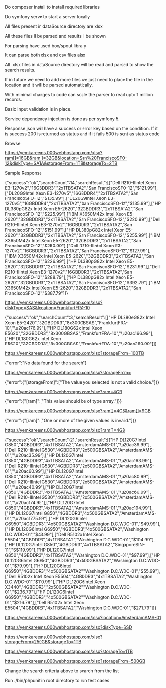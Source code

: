 Do composer install to install required libraries

Do symfony serve to start a server locally

All files present in dataSource directory are xlsx

All these files ll be parsed and results ll be shown

For parsing have used box/spout library

It can parse both xlsx and csv files also

All .xlsx files in dataSource directory will be read and parsed to show the search results. 

If in future we need to add more files we just need to place the file in the location and it will be parsed automatically. 

With minimal changes to code can scale the parser to read upto 1 million records.

Basic input validation is in place. 

Service dependency injection is done as per symfony 5.

Response json will have a success or error key based on the condition. If it is success 200 is returned as status and if it fails 500 is sent as status code

Browse

https://yemkareems.000webhostapp.com/xlsx?ram[]=16GB&ram[]=32GB&location=San%20FranciscoSFO-12&diskType=SATA&storageFrom=1TB&storageTo=2TB

Sample Response

{"success":"ok","searchCount":14,"searchResult":[["Dell R210-IIIntel Xeon E3-1270v2","16GBDDR3","2x1TBSATA2","San FranciscoSFO-12","$121.99"],["DL20G9Intel Xeon E3-1270v5","16GBDDR4","2x1TBSATA2","San FranciscoSFO-12","$135.99"],["DL20G9Intel Xeon E3-1270v5","16GBDDR4","2x1TBSATA2","San FranciscoSFO-12","$135.99"],["HP DL380pG82x Intel Xeon E5-2620","32GBDDR3","2x1TBSATA2","San FranciscoSFO-12","$225.99"],["IBM X3650M42x Intel Xeon E5-2620","32GBDDR3","2x1TBSATA2","San FranciscoSFO-12","$220.99"],["Dell R210-IIIntel Xeon E3-1270v2","16GBDDR3","2x1TBSATA2","San FranciscoSFO-12","$151.99"],["HP DL380pG82x Intel Xeon E5-2620","32GBDDR3","2x1TBSATA2","San FranciscoSFO-12","$255.99"],["IBM X3650M42x Intel Xeon E5-2620","32GBDDR3","2x1TBSATA2","San FranciscoSFO-12","$250.99"],["Dell R210-IIIntel Xeon E3-1270v2","16GBDDR3","2x1TBSATA2","San FranciscoSFO-12","$127.99"],["IBM X3650M42x Intel Xeon E5-2620","32GBDDR3","2x1TBSATA2","San FranciscoSFO-12","$226.99"],["HP DL380pG82x Intel Xeon E5-2620","32GBDDR3","2x1TBSATA2","San FranciscoSFO-12","$231.99"],["Dell R210-IIIntel Xeon E3-1270v2","16GBDDR3","2x1TBSATA2","San FranciscoSFO-12","$288.79"],["HP DL380pG82x Intel Xeon E5-2620","32GBDDR3","2x1TBSATA2","San FranciscoSFO-12","$392.79"],["IBM X3650M42x Intel Xeon E5-2620","32GBDDR3","2x1TBSATA2","San FranciscoSFO-12","$387.79"]]}

https://yemkareems.000webhostapp.com/xlsx?diskType=SAS&location=FrankfurtFRA-10

{"success":"ok","searchCount":3,"searchResult":[["HP DL380eG82x Intel Xeon E5-2420","32GBDDR3","8x300GBSAS","FrankfurtFRA-10","\u20ac176.99"],["HP DL180G62x Intel Xeon E5620","32GBDDR3","8x300GBSAS","FrankfurtFRA-10","\u20ac166.99"],["HP DL180G62x Intel Xeon E5620","32GBDDR3","8x300GBSAS","FrankfurtFRA-10","\u20ac280.99"]]}

https://yemkareems.000webhostapp.com/xlsx?storageFrom=100TB

{"error":"No data found for the search"}

https://yemkareems.000webhostapp.com/xlsx?storageFrom=

{"error":{"[storageFrom]":["The value you selected is not a valid choice."]}}

https://yemkareems.000webhostapp.com/xlsx?ram=4GB

{"error":{"[ram]":["This value should be of type array."]}}

https://yemkareems.000webhostapp.com/xlsx?ram[]=4GB&ram[]=9GB

{"error":{"[ram]":["One or more of the given values is invalid."]}}

https://yemkareems.000webhostapp.com/xlsx?ram[]=4GB

{"success":"ok","searchCount":21,"searchResult":[["HP DL120G7Intel G850","4GBDDR3","4x1TBSATA2","AmsterdamAMS-01","\u20ac39.99"],["Dell R210-IIIntel G530","4GBDDR3","2x500GBSATA2","AmsterdamAMS-01","\u20ac35.99"],["HP DL120G7Intel G850","4GBDDR3","4x1TBSATA2","AmsterdamAMS-01","\u20ac163.99"],["Dell R210-IIIntel G530","4GBDDR3","2x500GBSATA2","AmsterdamAMS-01","\u20ac60.99"],["HP DL120G7Intel G850","4GBDDR3","4x1TBSATA2","AmsterdamAMS-01","\u20ac80.99"],["Dell R210-IIIntel G530","4GBDDR3","2x500GBSATA2","AmsterdamAMS-01","\u20ac40.99"],["HP DL120G7Intel G850","4GBDDR3","4x1TBSATA2","AmsterdamAMS-01","\u20ac60.99"],["Dell R210-IIIntel G530","4GBDDR3","2x500GBSATA2","AmsterdamAMS-01","\u20ac174.99"],["HP DL120G7Intel G850","4GBDDR3","4x1TBSATA2","AmsterdamAMS-01","\u20ac194.99"],["HP DL120G7Intel G850","4GBDDR3","4x500GBSATA2","AmsterdamAMS-01","\u20ac1775.99"],["HP DL120G6Intel G6950","4GBDDR3","4x500GBSATA2","Washington D.C.WDC-01","$49.99"],["HP DL120G6Intel G6950","4GBDDR3","4x500GBSATA2","Washington D.C.WDC-01","$43.99"],["Dell R5102x Intel Xeon E5504","4GBDDR3","4x1TBSATA2","Washington D.C.WDC-01","$104.99"],["HP DL120G7Intel G850","4GBDDR3","4x1TBSATA2","SingaporeSIN-11","S$119.99"],["HP DL120G7Intel G850","4GBDDR3","4x1TBSATA2","Washington D.C.WDC-01","$97.99"],["HP DL120G6Intel G6950","4GBDDR3","4x500GBSATA2","Washington D.C.WDC-01","$79.99"],["HP DL120G6Intel G6950","4GBDDR3","4x500GBSATA2","Washington D.C.WDC-01","$55.99"],["Dell R5102x Intel Xeon E5504","4GBDDR3","4x1TBSATA2","Washington D.C.WDC-01","$110.99"],["HP DL120G6Intel Xeon X3440","4GBDDR3","2x500GBSATA2","Washington D.C.WDC-01","$236.79"],["HP DL120G6Intel G6950","4GBDDR3","4x500GBSATA2","Washington D.C.WDC-01","$216.79"],["Dell R5102x Intel Xeon E5504","4GBDDR3","4x1TBSATA2","Washington D.C.WDC-01","$271.79"]]}

https://yemkareems.000webhostapp.com/xlsx?location=AmsterdamAMS-01

https://yemkareems.000webhostapp.com/xlsx?diskType=SSD

https://yemkareems.000webhostapp.com/xlsx?storageFrom=250GB&storageTo=1TB

https://yemkareems.000webhostapp.com/xlsx?storageTo=1TB

https://yemkareems.000webhostapp.com/xlsx?storageFrom=500GB

Change the search criteria above to search from the list

Run ./bin/phpunit in root directory to run test cases
